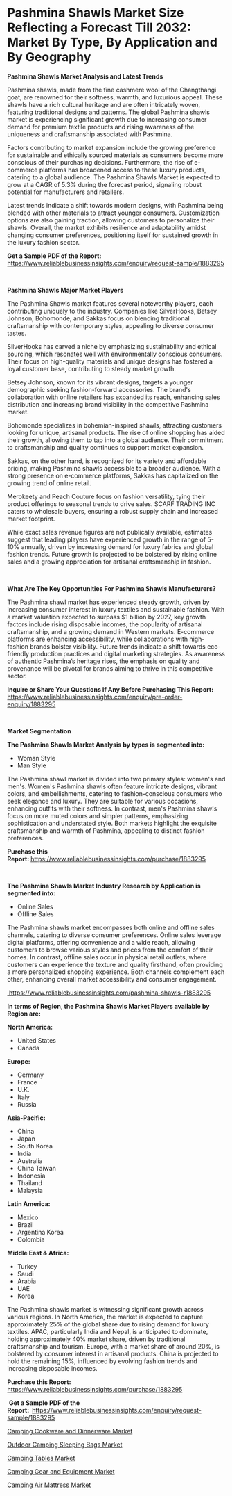 <p><h1>Pashmina Shawls Market Size Reflecting a Forecast Till 2032: Market By Type, By Application and By Geography</h1></p><p><strong>Pashmina Shawls Market Analysis and Latest Trends</strong></p>
<p><p>Pashmina shawls, made from the fine cashmere wool of the Changthangi goat, are renowned for their softness, warmth, and luxurious appeal. These shawls have a rich cultural heritage and are often intricately woven, featuring traditional designs and patterns. The global Pashmina shawls market is experiencing significant growth due to increasing consumer demand for premium textile products and rising awareness of the uniqueness and craftsmanship associated with Pashmina.</p><p>Factors contributing to market expansion include the growing preference for sustainable and ethically sourced materials as consumers become more conscious of their purchasing decisions. Furthermore, the rise of e-commerce platforms has broadened access to these luxury products, catering to a global audience. The Pashmina Shawls Market is expected to grow at a CAGR of 5.3% during the forecast period, signaling robust potential for manufacturers and retailers. </p><p>Latest trends indicate a shift towards modern designs, with Pashmina being blended with other materials to attract younger consumers. Customization options are also gaining traction, allowing customers to personalize their shawls. Overall, the market exhibits resilience and adaptability amidst changing consumer preferences, positioning itself for sustained growth in the luxury fashion sector.</p></p>
<p><strong>Get a Sample PDF of the Report:&nbsp;</strong> <a href="https://www.reliablebusinessinsights.com/enquiry/request-sample/1883295?utm_campaign=1091&utm_medium=2&utm_source=Github&utm_content=ia&utm_term=05042025&utm_id=pashmina-shawls">https://www.reliablebusinessinsights.com/enquiry/request-sample/1883295</a></p>
<p>&nbsp;</p>
<p><strong>Pashmina Shawls Major Market Players</strong></p>
<p><p>The Pashmina Shawls market features several noteworthy players, each contributing uniquely to the industry. Companies like SilverHooks, Betsey Johnson, Bohomonde, and Sakkas focus on blending traditional craftsmanship with contemporary styles, appealing to diverse consumer tastes.</p><p>SilverHooks has carved a niche by emphasizing sustainability and ethical sourcing, which resonates well with environmentally conscious consumers. Their focus on high-quality materials and unique designs has fostered a loyal customer base, contributing to steady market growth.</p><p>Betsey Johnson, known for its vibrant designs, targets a younger demographic seeking fashion-forward accessories. The brand's collaboration with online retailers has expanded its reach, enhancing sales distribution and increasing brand visibility in the competitive Pashmina market.</p><p>Bohomonde specializes in bohemian-inspired shawls, attracting customers looking for unique, artisanal products. The rise of online shopping has aided their growth, allowing them to tap into a global audience. Their commitment to craftsmanship and quality continues to support market expansion.</p><p>Sakkas, on the other hand, is recognized for its variety and affordable pricing, making Pashmina shawls accessible to a broader audience. With a strong presence on e-commerce platforms, Sakkas has capitalized on the growing trend of online retail.</p><p>Merokeety and Peach Couture focus on fashion versatility, tying their product offerings to seasonal trends to drive sales. SCARF TRADING INC caters to wholesale buyers, ensuring a robust supply chain and increased market footprint.</p><p>While exact sales revenue figures are not publically available, estimates suggest that leading players have experienced growth in the range of 5-10% annually, driven by increasing demand for luxury fabrics and global fashion trends. Future growth is projected to be bolstered by rising online sales and a growing appreciation for artisanal craftsmanship in fashion.</p></p>
<p>&nbsp;</p>
<p><strong>What Are The Key Opportunities For Pashmina Shawls Manufacturers?</strong></p>
<p><p>The Pashmina shawl market has experienced steady growth, driven by increasing consumer interest in luxury textiles and sustainable fashion. With a market valuation expected to surpass $1 billion by 2027, key growth factors include rising disposable incomes, the popularity of artisanal craftsmanship, and a growing demand in Western markets. E-commerce platforms are enhancing accessibility, while collaborations with high-fashion brands bolster visibility. Future trends indicate a shift towards eco-friendly production practices and digital marketing strategies. As awareness of authentic Pashmina’s heritage rises, the emphasis on quality and provenance will be pivotal for brands aiming to thrive in this competitive sector.</p></p>
<p><strong>Inquire or Share Your Questions If Any Before Purchasing This Report:</strong> <a href="https://www.reliablebusinessinsights.com/enquiry/pre-order-enquiry/1883295?utm_campaign=1091&utm_medium=2&utm_source=Github&utm_content=ia&utm_term=05042025&utm_id=pashmina-shawls">https://www.reliablebusinessinsights.com/enquiry/pre-order-enquiry/1883295</a></p>
<p>&nbsp;</p>
<p><strong>Market Segmentation</strong></p>
<p><strong>The Pashmina Shawls Market Analysis by types is segmented into:</strong></p>
<p><ul><li>Woman Style</li><li>Man Style</li></ul></p>
<p><p>The Pashmina shawl market is divided into two primary styles: women's and men's. Women's Pashmina shawls often feature intricate designs, vibrant colors, and embellishments, catering to fashion-conscious consumers who seek elegance and luxury. They are suitable for various occasions, enhancing outfits with their softness. In contrast, men's Pashmina shawls focus on more muted colors and simpler patterns, emphasizing sophistication and understated style. Both markets highlight the exquisite craftsmanship and warmth of Pashmina, appealing to distinct fashion preferences.</p></p>
<p><strong>Purchase this Report:&nbsp;</strong><a href="https://www.reliablebusinessinsights.com/purchase/1883295?utm_campaign=1091&utm_medium=2&utm_source=Github&utm_content=ia&utm_term=05042025&utm_id=pashmina-shawls">https://www.reliablebusinessinsights.com/purchase/1883295</a></p>
<p>&nbsp;</p>
<p><strong>The Pashmina Shawls Market Industry Research by Application is segmented into:</strong></p>
<p><ul><li>Online Sales</li><li>Offline Sales</li></ul></p>
<p><p>The Pashmina shawls market encompasses both online and offline sales channels, catering to diverse consumer preferences. Online sales leverage digital platforms, offering convenience and a wide reach, allowing customers to browse various styles and prices from the comfort of their homes. In contrast, offline sales occur in physical retail outlets, where customers can experience the texture and quality firsthand, often providing a more personalized shopping experience. Both channels complement each other, enhancing overall market accessibility and consumer engagement.</p></p>
<p><a href="https://www.reliablebusinessinsights.com/pashmina-shawls-r1883295?utm_campaign=1091&utm_medium=2&utm_source=Github&utm_content=ia&utm_term=05042025&utm_id=pashmina-shawls">&nbsp;https://www.reliablebusinessinsights.com/pashmina-shawls-r1883295</a></p>
<p><strong>In terms of Region, the Pashmina Shawls Market Players available by Region are:</strong></p>
<p>
    <p> <strong> North America: </strong>
        <ul>
            <li>United States</li>
            <li>Canada</li>
        </ul>
        </p> 
    <p> <strong> Europe: </strong>
        <ul>
            <li>Germany</li>
            <li>France</li>
            <li>U.K.</li>
            <li>Italy</li>
            <li>Russia</li>
        </ul>
        </p> 
    <p> <strong> Asia-Pacific: </strong>
        <ul>
            <li>China</li>
            <li>Japan</li>
            <li>South Korea</li>
            <li>India</li>
            <li>Australia</li>
            <li>China Taiwan</li>
            <li>Indonesia</li>
            <li>Thailand</li>
            <li>Malaysia</li>
        </ul>
        </p> 
    <p> <strong> Latin America: </strong>
        <ul>
            <li>Mexico</li>
            <li>Brazil</li>
            <li>Argentina Korea</li>
            <li>Colombia</li>
        </ul>
        </p> 
    <p> <strong> Middle East & Africa: </strong>
        <ul>
            <li>Turkey</li>
            <li>Saudi</li>
            <li>Arabia</li>
            <li>UAE</li>
            <li>Korea</li>
        </ul>
    </p>
    </p>
<p><p>The Pashmina shawls market is witnessing significant growth across various regions. In North America, the market is expected to capture approximately 25% of the global share due to rising demand for luxury textiles. APAC, particularly India and Nepal, is anticipated to dominate, holding approximately 40% market share, driven by traditional craftsmanship and tourism. Europe, with a market share of around 20%, is bolstered by consumer interest in artisanal products. China is projected to hold the remaining 15%, influenced by evolving fashion trends and increasing disposable incomes.</p></p>
<p><strong>Purchase this Report: </strong><a href="https://www.reliablebusinessinsights.com/purchase/1883295?utm_campaign=1091&utm_medium=2&utm_source=Github&utm_content=ia&utm_term=05042025&utm_id=pashmina-shawls">https://www.reliablebusinessinsights.com/purchase/1883295</a></p>
<p>&nbsp;<strong>Get a Sample PDF of the Report:&nbsp;&nbsp;</strong><a href="https://www.reliablebusinessinsights.com/enquiry/request-sample/1883295?utm_campaign=1091&utm_medium=2&utm_source=Github&utm_content=ia&utm_term=05042025&utm_id=pashmina-shawls">https://www.reliablebusinessinsights.com/enquiry/request-sample/1883295</a></p>
<p><strong></strong></p>
<p><p><a href="https://github.com/safatabhee/Market-Research-Report-List-1/blob/main/camping-cookware-and-dinnerware-market.md?utm_campaign=1091&utm_medium=2&utm_source=Github&utm_content=ia&utm_term=05042025&utm_id=pashmina-shawls">Camping Cookware and Dinnerware Market</a></p><p><a href="https://github.com/resiebustin/Market-Research-Report-List-1/blob/main/outdoor-camping-sleeping-bags-market.md?utm_campaign=1091&utm_medium=2&utm_source=Github&utm_content=ia&utm_term=05042025&utm_id=pashmina-shawls">Outdoor Camping Sleeping Bags Market</a></p><p><a href="https://github.com/sivyerloucks/Market-Research-Report-List-1/blob/main/camping-tables-market.md?utm_campaign=1091&utm_medium=2&utm_source=Github&utm_content=ia&utm_term=05042025&utm_id=pashmina-shawls">Camping Tables Market</a></p><p><a href="https://github.com/tamerlgwilt/Market-Research-Report-List-1/blob/main/camping-gear-and-equipment-market.md?utm_campaign=1091&utm_medium=2&utm_source=Github&utm_content=ia&utm_term=05042025&utm_id=pashmina-shawls">Camping Gear and Equipment Market</a></p><p><a href="https://github.com/rwanjamiul/Market-Research-Report-List-1/blob/main/camping-air-mattress-market.md?utm_campaign=1091&utm_medium=2&utm_source=Github&utm_content=ia&utm_term=05042025&utm_id=pashmina-shawls">Camping Air Mattress Market</a></p></p>